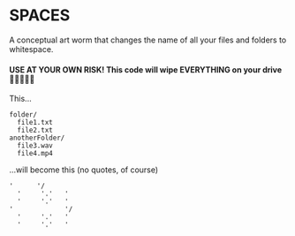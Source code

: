 # SPACES

A conceptual art worm that changes the name of all your 
files and folders to whitespace. 

#### USE AT YOUR OWN RISK! This code will wipe EVERYTHING on your drive 🤖😭😈🤦‍♂️

This...

    folder/
      file1.txt
      file2.txt
    anotherFolder/
      file3.wav
      file4.mp4

...will become this (no quotes, of course)

    '      '/
      '     '.'   '
      '     '.'   '
    '             '/
      '     '.'   '
      '     '.'   '
